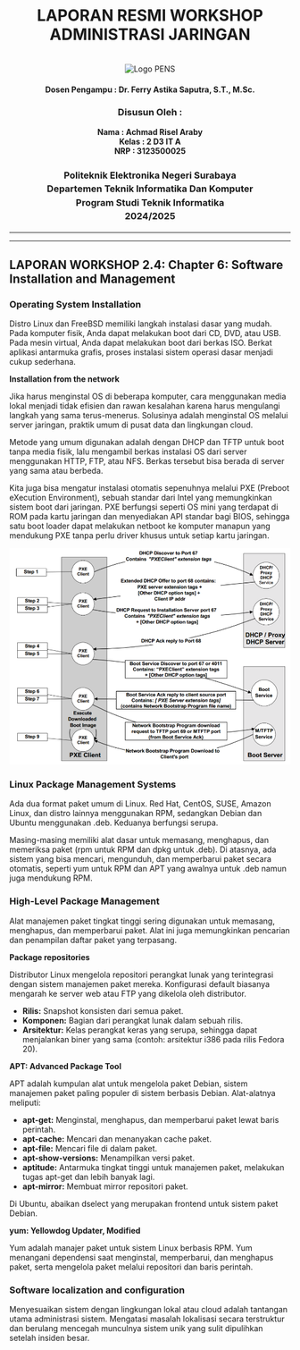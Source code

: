<div align="center">
  <h1 style="text-align: center;font-weight: bold">LAPORAN RESMI WORKSHOP<br>ADMINISTRASI JARINGAN</h1>
</div>
<br />
<div align="center">
  <img src="https://upload.wikimedia.org/wikipedia/id/4/44/Logo_PENS.png" alt="Logo PENS">
  <h4 style="text-align: center;">Dosen Pengampu : Dr. Ferry Astika Saputra, S.T., M.Sc.</h4>
  <h3 style="text-align: center;">Disusun Oleh : </h3>
  <p style="text-align: center;">
    <strong>Nama : Achmad Risel Araby</strong><br>
    <strong>Kelas : 2 D3 IT A</strong><br>
    <strong>NRP : 3123500025</strong>
  </p>

<h3 style="text-align: center;line-height: 1.5">Politeknik Elektronika Negeri Surabaya<br>Departemen Teknik Informatika Dan Komputer<br>Program Studi Teknik Informatika<br>2024/2025</h3>
  <hr><hr>
</div>

## LAPORAN WORKSHOP 2.4: Chapter 6: Software Installation and Management

### Operating System Installation
Distro Linux dan FreeBSD memiliki langkah instalasi dasar yang mudah. Pada komputer fisik, Anda dapat melakukan boot dari CD, DVD, atau USB. Pada mesin virtual, Anda dapat melakukan boot dari berkas ISO. Berkat aplikasi antarmuka grafis, proses instalasi sistem operasi dasar menjadi cukup sederhana.

**Installation from the network**

Jika harus menginstal OS di beberapa komputer, cara menggunakan media lokal menjadi tidak efisien dan rawan kesalahan karena harus mengulangi langkah yang sama terus-menerus. Solusinya adalah menginstal OS melalui server jaringan, praktik umum di pusat data dan lingkungan cloud.

Metode yang umum digunakan adalah dengan DHCP dan TFTP untuk boot tanpa media fisik, lalu mengambil berkas instalasi OS dari server menggunakan HTTP, FTP, atau NFS. Berkas tersebut bisa berada di server yang sama atau berbeda.

Kita juga bisa mengatur instalasi otomatis sepenuhnya melalui PXE (Preboot eXecution Environment), sebuah standar dari Intel yang memungkinkan sistem boot dari jaringan. PXE berfungsi seperti OS mini yang terdapat di ROM pada kartu jaringan dan menyediakan API standar bagi BIOS, sehingga satu boot loader dapat melakukan netboot ke komputer manapun yang mendukung PXE tanpa perlu driver khusus untuk setiap kartu jaringan.

![versi http](images/dhcp.png)

### Linux Package Management Systems
Ada dua format paket umum di Linux. Red Hat, CentOS, SUSE, Amazon Linux, dan distro lainnya menggunakan RPM, sedangkan Debian dan Ubuntu menggunakan .deb. Keduanya berfungsi serupa.

Masing-masing memiliki alat dasar untuk memasang, menghapus, dan memeriksa paket (rpm untuk RPM dan dpkg untuk .deb). Di atasnya, ada sistem yang bisa mencari, mengunduh, dan memperbarui paket secara otomatis, seperti yum untuk RPM dan APT yang awalnya untuk .deb namun juga mendukung RPM.

### High-Level Package Management
Alat manajemen paket tingkat tinggi sering digunakan untuk memasang, menghapus, dan memperbarui paket. Alat ini juga memungkinkan pencarian dan penampilan daftar paket yang terpasang.

**Package repositories**

Distributor Linux mengelola repositori perangkat lunak yang terintegrasi dengan sistem manajemen paket mereka. Konfigurasi default biasanya mengarah ke server web atau FTP yang dikelola oleh distributor.

- **Rilis:** Snapshot konsisten dari semua paket.
- **Komponen:** Bagian dari perangkat lunak dalam sebuah rilis.
- **Arsitektur:** Kelas perangkat keras yang serupa, sehingga dapat menjalankan biner yang sama (contoh: arsitektur i386 pada rilis Fedora 20).

**APT: Advanced Package Tool**

APT adalah kumpulan alat untuk mengelola paket Debian, sistem manajemen paket paling populer di sistem berbasis Debian. Alat-alatnya meliputi:

- **apt-get:** Menginstal, menghapus, dan memperbarui paket lewat baris perintah.
- **apt-cache:** Mencari dan menanyakan cache paket.
- **apt-file:** Mencari file di dalam paket.
- **apt-show-versions:** Menampilkan versi paket.
- **aptitude:** Antarmuka tingkat tinggi untuk manajemen paket, melakukan tugas apt-get dan lebih banyak lagi.
- **apt-mirror:** Membuat mirror repositori paket.

Di Ubuntu, abaikan dselect yang merupakan frontend untuk sistem paket Debian.

**yum: Yellowdog Updater, Modified**

Yum adalah manajer paket untuk sistem Linux berbasis RPM. Yum menangani dependensi saat menginstal, memperbarui, dan menghapus paket, serta mengelola paket melalui repositori dan baris perintah.

### Software localization and configuration
Menyesuaikan sistem dengan lingkungan lokal atau cloud adalah tantangan utama administrasi sistem. Mengatasi masalah lokalisasi secara terstruktur dan berulang mencegah munculnya sistem unik yang sulit dipulihkan setelah insiden besar.